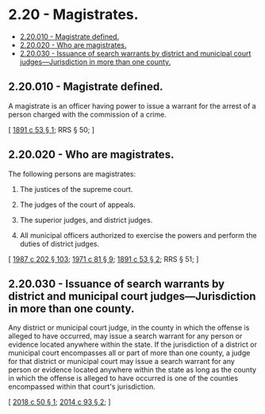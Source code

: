 # 2.20 - Magistrates.
* [2.20.010 - Magistrate defined.](#220010---magistrate-defined)
* [2.20.020 - Who are magistrates.](#220020---who-are-magistrates)
* [2.20.030 - Issuance of search warrants by district and municipal court judges—Jurisdiction in more than one county.](#220030---issuance-of-search-warrants-by-district-and-municipal-court-judgesjurisdiction-in-more-than-one-county)
## 2.20.010 - Magistrate defined.
A magistrate is an officer having power to issue a warrant for the arrest of a person charged with the commission of a crime.

\[ [1891 c 53 § 1](http://leg.wa.gov/CodeReviser/documents/sessionlaw/1891c53.pdf?cite=1891%20c%2053%20§%201); RRS § 50; \]

## 2.20.020 - Who are magistrates.
The following persons are magistrates:

1. The justices of the supreme court.

2. The judges of the court of appeals.

3. The superior judges, and district judges.

4. All municipal officers authorized to exercise the powers and perform the duties of district judges.

\[ [1987 c 202 § 103](http://leg.wa.gov/CodeReviser/documents/sessionlaw/1987c202.pdf?cite=1987%20c%20202%20§%20103); [1971 c 81 § 9](http://leg.wa.gov/CodeReviser/documents/sessionlaw/1971c81.pdf?cite=1971%20c%2081%20§%209); [1891 c 53 § 2](http://leg.wa.gov/CodeReviser/documents/sessionlaw/1891c53.pdf?cite=1891%20c%2053%20§%202); RRS § 51; \]

## 2.20.030 - Issuance of search warrants by district and municipal court judges—Jurisdiction in more than one county.
Any district or municipal court judge, in the county in which the offense is alleged to have occurred, may issue a search warrant for any person or evidence located anywhere within the state. If the jurisdiction of a district or municipal court encompasses all or part of more than one county, a judge for that district or municipal court may issue a search warrant for any person or evidence located anywhere within the state as long as the county in which the offense is alleged to have occurred is one of the counties encompassed within that court's jurisdiction.

\[ [2018 c 50 § 1](http://lawfilesext.leg.wa.gov/biennium/2017-18/Pdf/Bills/Session%20Laws/House/2752-S.SL.pdf?cite=2018%20c%2050%20§%201); [2014 c 93 § 2](http://lawfilesext.leg.wa.gov/biennium/2013-14/Pdf/Bills/Session%20Laws/Senate/6279-S.SL.pdf?cite=2014%20c%2093%20§%202); \]


